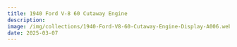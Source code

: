 ```yaml
---
title: 1940 Ford V-8 60 Cutaway Engine
description: 
image: /img/collections/1940-Ford-V8-60-Cutaway-Engine-Display-A006.webp
date: 2025-03-07
---
```



